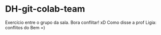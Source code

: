 # DH-git-colab-team
Exercício entre o grupo da sala. Bora conflitar! xD
Como disse a prof Ligia: conflitos do Bem =)
